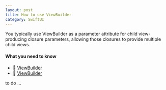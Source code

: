 ```yaml
---
layout: post
title: How to use ViewBuilder
category: SwiftUI
---
```


You typically use ViewBuilder as a parameter attribute for child view-producing closure parameters, allowing those closures to provide multiple child views. 

#### What you need to know

- 🍻 [ViewBuilder](https://swiftontap.com/viewbuilder)
-   [ViewBuilder](https://developer.apple.com/documentation/swiftui/viewbuilder)

to do ...